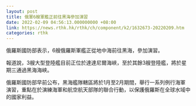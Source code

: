 ```yaml
---
layout: post
title: 俄軍6艘軍艦正前往黑海參加演習
date: 2022-02-09 04:56:13.000000000 +08:00
link: https://news.rthk.hk/rthk/ch/component/k2/1632673-20220209.htm
categories: rthk
---
```


俄羅斯國防部表示，6艘俄羅斯軍艦正從地中海前往黑海，參加演習。

報道說，3艘大型登陸艦目前正位於達達尼爾海峽，至於其餘3艘登陸艦，將於星期三通過黑海海峽。

俄羅斯國防部早前公布，黑海艦隊轄區將於1月至2月期間，舉行一系列例行海軍演習，重點在於演練海軍和航空航天部隊的聯合行動，以保護俄羅斯在全球水域中的國家利益。
